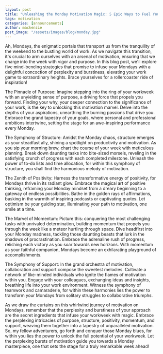 ```yaml
---
layout: post
title: "Unleashing the Monday Motivation Magic: 5 Epic Ways to Fuel Your Workweek!"
tags: motivation
categories: [announcements]
author: mackenzie
post_image: "/assets/images/blog/monday.jpg"
---
```


Ah, Mondays, the enigmatic portals that transport us from the tranquility of the weekend to the bustling world of work. As we navigate this transition, it's crucial to arm ourselves with an arsenal of motivation, ensuring that we charge into the week with vigor and purpose. In this blog post, we'll explore five mind-bending strategies that promise to infuse your Mondays with a delightful concoction of perplexity and burstiness, elevating your work game to extraordinary heights. Brace yourselves for a rollercoaster ride of inspiration!

The Pinnacle of Purpose:
Imagine stepping into the ring of your workweek with an unyielding sense of purpose, a driving force that propels you forward. Finding your why, your deeper connection to the significance of your work, is the key to unlocking this motivation marvel. Delve into the depths of your aspirations, unearthing the burning passions that drive you. Embrace the grand tapestry of your goals, where personal and professional ambitions intertwine, setting the stage for an awe-inspiring performance every Monday.

The Symphony of Structure:
Amidst the Monday chaos, structure emerges as your steadfast ally, shining a spotlight on productivity and motivation. As you sip your morning brew, chart the course of your week with meticulous planning. Break down daunting tasks into bite-sized morsels, reveling in the satisfying crunch of progress with each completed milestone. Unleash the power of to-do lists and time allocation, for within this symphony of structure, you shall find the harmonious melody of motivation.

The Zenith of Positivity:
Harness the transformative energy of positivity, for Mondays thrive in its radiant glow. Embrace the magical art of positive thinking, reframing your Monday mindset from a dreary beginning to a gateway of endless possibilities. Bathe in the golden rays of affirmations, basking in the warmth of inspiring podcasts or captivating quotes. Let optimism be your guiding star, illuminating your path to motivation, one smile at a time.

The Marvel of Momentum:
Picture this: conquering the most challenging tasks with unrivaled determination, building momentum that propels you through the week like a meteor hurtling through space. Dive headfirst into your Monday madness, tackling those daunting beasts that lurk in the shadows of procrastination. Embrace the adrenaline rush of progress, relishing each victory as you soar towards new horizons. With momentum as your faithful companion, Mondays become an exhilarating playground of accomplishments.

The Symphony of Support:
In the grand orchestra of motivation, collaboration and support compose the sweetest melodies. Cultivate a network of like-minded individuals who ignite the flames of motivation within you. Engage with your colleagues, exchanging ideas and insights, breathing life into your work environment. Witness the symphony of teamwork and camaraderie, for within these harmonies lies the power to transform your Mondays from solitary struggles to collaborative triumphs.

As we draw the curtains on this whirlwind journey of motivation on Mondays, remember that the perplexity and burstiness of your approach are the secret ingredients that infuse your workweek with magic. Embrace the perplexing intricacies of purpose, structure, positivity, momentum, and support, weaving them together into a tapestry of unparalleled motivation. So, my fellow adventurers, go forth and conquer those Monday blues, for within you lies the power to unlock the full potential of your workweek. Let the perplexing bursts of motivation guide you towards a Monday masterpiece, one that sets the stage for a truly remarkable week ahead!